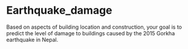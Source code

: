 # Earthquake_damage
Based on aspects of building location and construction, your goal is to predict the level of damage to buildings caused by the 2015 Gorkha earthquake in Nepal.
